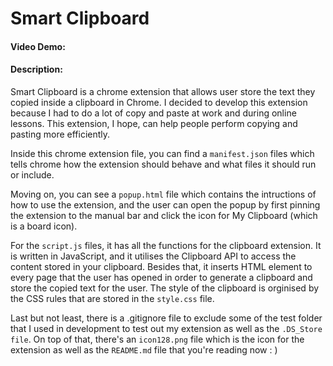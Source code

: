 # Smart Clipboard

#### Video Demo: <URL HERE>

#### Description:

Smart Clipboard is a chrome extension that allows user store the text they copied inside a clipboard in Chrome. I decided to develop this extension because I had to do a lot of copy and paste at work and during online lessons. This extension, I hope, can help people perform copying and pasting more efficiently.

Inside this chrome extension file, you can find a `manifest.json` files which tells chrome how the extension should behave and what files it should run or include.

Moving on, you can see a `popup.html` file which contains the intructions of how to use the extension, and the user can open the popup by first pinning the extension to the manual bar and click the icon for My Clipboard (which is a board icon).

For the `script.js` files, it has all the functions for the clipboard extension. It is written in JavaScript, and it utilises the Clipboard API to access the content stored in your clipboard. Besides that, it inserts HTML element to every page that the user has opened in order to generate a clipboard and store the copied text for the user. The style of the clipboard is orginised by the CSS rules that are stored in the `style.css` file.

Last but not least, there is a .gitignore file to exclude some of the test folder that I used in development to test out my extension as well as the `.DS_Store file`. On top of that, there's an `icon128.png` file which is the icon for the extension as well as the `README.md` file that you're reading now : )
